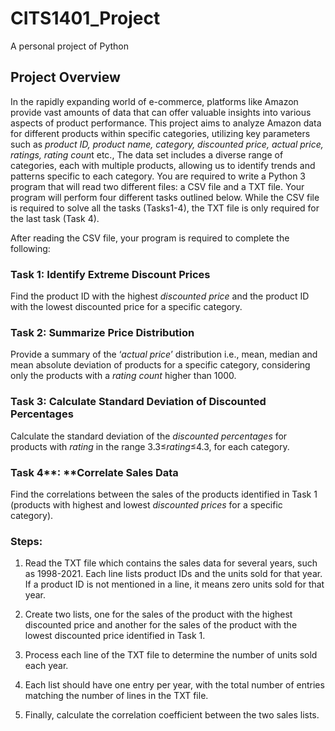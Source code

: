 # CITS1401_Project
A personal project of Python  

## Project Overview

In the rapidly expanding world of e-commerce, platforms like Amazon provide vast amounts of data that can offer valuable insights into various aspects of product performance. This project aims to analyze Amazon data for different products within specific categories, utilizing key parameters such as *product ID, product name, category, discounted price, actual price, ratings,* *rating coun*t etc., The data set includes a diverse range of categories, each with multiple products, allowing us to identify trends and patterns specific to each category. You are required to write a Python 3 program that will read two different files: a CSV file and a TXT file. Your program will perform four different tasks outlined below. While the CSV file is required to solve all the tasks (Tasks1-4), the TXT file is only required for the last task (Task 4).

After reading the CSV file, your program is required to complete the following:

### Task 1: Identify Extreme Discount Prices

Find the product ID with the highest *discounted price* and the product ID with the lowest discounted price for a specific category.

### **Task 2**: Summarize Price Distribution

Provide a summary of the ‘*actual price*’ distribution i.e., mean, median and mean absolute deviation of products for a specific category, considering only the products with a *rating count* higher than 1000.

### **Task 3**: Calculate Standard Deviation of Discounted Percentages

Calculate the standard deviation of the *discounted percentages* for products with *rating* in the range 3.3≤*rating*≤4.3, for each category.

### Task 4**: **Correlate Sales Data

Find the correlations between the sales of the products identified in Task 1 (products with highest and lowest *discounted prices* for a specific category).

### Steps:

1. Read the TXT file which contains the sales data for several years, such as 1998-2021. Each line lists product IDs and the units sold for that year. If a product ID is not mentioned in a line, it means zero units sold for that year.

2. Create two lists, one for the sales of the product with the highest discounted price and another for the sales of the product with the lowest discounted price identified in Task 1.

3. Process each line of the TXT file to determine the number of units sold each year.

4. Each list should have one entry per year, with the total number of entries matching the number of lines in the TXT file. 

5. Finally, calculate the correlation coefficient between the two sales lists.

